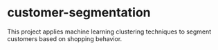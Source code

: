 # customer-segmentation
This project applies machine learning clustering techniques to segment customers based on shopping behavior.
